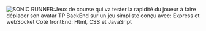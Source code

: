 ![SONIC RUNNER:Jeux de course qui va tester la rapidité du joueur à faire déplacer son avatar
TP BackEnd sur un jeu simpliste conçu avec: Express et webSocket
Coté frontEnd: Html, CSS et JavaSript
](https://github.com/[rijarakoto25]/[sonicRunner]/blob/[master]/readMeSonic.png?raw=true)
